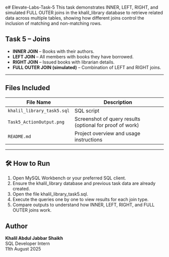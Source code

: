 e# Elevate-Labs-Task-5
This task demonstrates INNER, LEFT, RIGHT, and simulated FULL OUTER joins in the khalil_library database to retrieve related data across multiple tables, showing how different joins control the inclusion of matching and non-matching rows.

## Task 5 – Joins
- **INNER JOIN** – Books with their authors.
- **LEFT JOIN** – All members with books they have borrowed.
- **RIGHT JOIN** – Issued books with librarian details.
- **FULL OUTER JOIN (simulated)** – Combination of LEFT and RIGHT joins.

---

##  Files Included

| File Name           | Description                                    |
|---------------------|------------------------------------------------|
| `khalil_library_task5.sql`| SQL script  |
| `Task5_ActionOutput.png`   | Screenshot of query results (optional for proof of work)   |
| `README.md`         | Project overview and usage instructions|

---

## 🛠 How to Run

1. Open MySQL Workbench or your preferred SQL client.
2. Ensure the khalil_library database and previous task data are already created.
3. Open the file khalil_library_task5.sql.
4. Execute the queries one by one to view results for each join type.
5. Compare outputs to understand how INNER, LEFT, RIGHT, and FULL OUTER joins work.

##  Author

**Khalil Abdul Jabbar Shaikh**  
SQL Developer Intern  
11th August 2025
